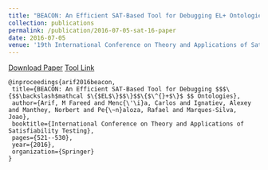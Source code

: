 ```yaml
---
title: "BEACON: An Efficient SAT-Based Tool for Debugging EL+ Ontologies"
collection: publications
permalink: /publication/2016-07-05-sat-16-paper
date: 2016-07-05
venue: '19th International Conference on Theory and Applications of Satisfiability Testing (2016)'
---
```


<a href='http://farif.github.io/files/papers/Farif-SAT-16.pdf'>Download Paper</a>
<a href='https://github.com/farif/BEACON'>Tool Link</a>

 ~~~ 
 @inproceedings{arif2016beacon,
  title={BEACON: An Efficient SAT-Based Tool for Debugging $$$\{$$\backslash$mathcal $\{$EL$\}$$\}$$\{$\^{}+$\}$ $$ Ontologies},
  author={Arif, M Fareed and Menc{\'\i}a, Carlos and Ignatiev, Alexey and Manthey, Norbert and Pe{\~n}aloza, Rafael and Marques-Silva, Joao},
  booktitle={International Conference on Theory and Applications of Satisfiability Testing},
  pages={521--530},
  year={2016},
  organization={Springer}
}
 ~~~ 